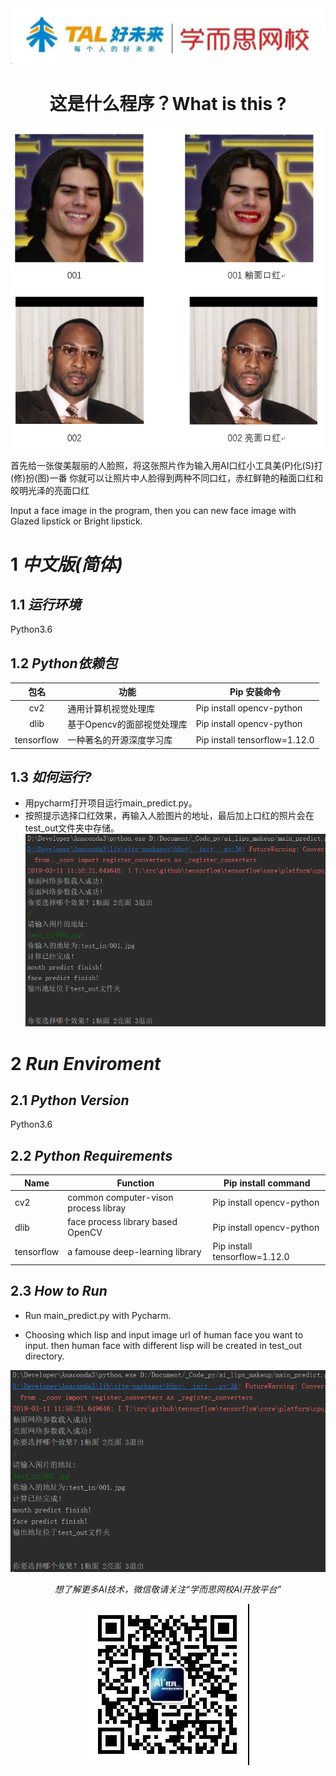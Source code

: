 <center><img src="img/TAL.jpg"></center>

# <center>  这是什么程序？What is this ? </center>

<center><img src="img/what_is_this.png"></center>

首先给一张俊美靓丽的人脸照，将这张照片作为输入用AI口红小工具美(P)化(S)打(修)扮(图)一番
你就可以让照片中人脸得到两种不同口红，赤红鲜艳的釉面口红和皎明光泽的亮面口红

Input a face image in the program, then you can new face image with Glazed lipstick or Bright lipstick.

# 1 *中文版(简体)*
## 1.1 *运行环境*
Python3.6

## 1.2 *Python依赖包*
|包名| 功能 | Pip 安装命令|
|:----:|----|----|
|cv2|通用计算机视觉处理库|Pip install opencv-python|
|dlib|基于Opencv的面部视觉处理库|Pip install opencv-python|
|tensorflow|一种著名的开源深度学习库|Pip install tensorflow=1.12.0|

## 1.3 *如何运行?*
* 用pycharm打开项目运行main_predict.py。
* 按照提示选择口红效果，再输入人脸图片的地址，最后加上口红的照片会在test_out文件夹中存储。
![](img/how_to_run.png)


# 2 *Run Enviroment*
## 2.1 *Python Version*
Python3.6

## 2.2 *Python  Requirements*
|Name | Function | Pip install command|
|----|----|----|
|cv2|common computer-vison process libray|Pip install opencv-python|
|dlib|face process library based OpenCV|Pip install opencv-python|
|tensorflow|a famouse deep-learning library|Pip install tensorflow=1.12.0|

## 2.3 *How to Run*
* Run main_predict.py with Pycharm.

* Choosing which lisp and input image url of human face you want to input. then human face with 
different lisp will be created in test_out directory. 

![](img/how_to_run.png)


*<center> 想了解更多AI技术，微信敬请关注“学而思网校AI开放平台” </center>*
<center><img src="img/xueersi_open_ai.jpg"></center>
